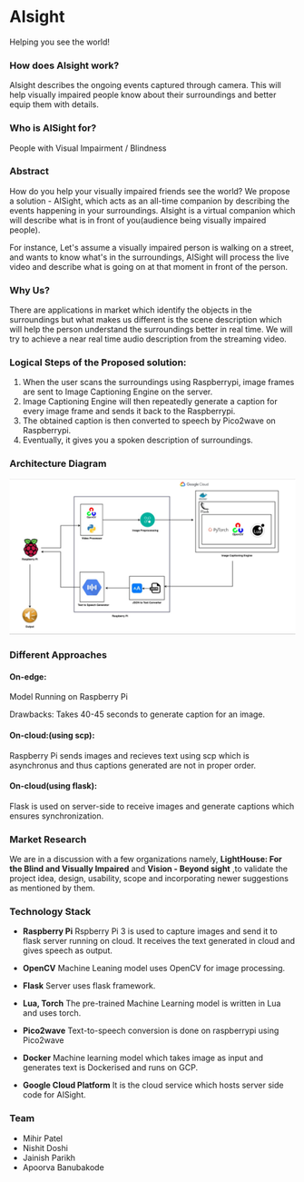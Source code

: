 # **AIsight**
Helping you see the world!

### **How does AIsight work?**
AIsight describes the ongoing events captured through camera. This will help visually impaired people know about their surroundings and better equip them with details.

### **Who is AISight for?**
People with Visual Impairment / Blindness

### **Abstract**
How do you help your visually impaired friends see the world? We propose a solution - AISight, which acts as an all-time companion by describing the events happening in your surroundings.
AIsight is a virtual companion which will describe what is in front of you(audience being visually impaired people).

For instance,
Let's assume a visually impaired person is walking on a street, and wants to know what's in the surroundings, AISight will process the live video and describe what is going on at that moment in front of the person.

### **Why Us?**
There are applications in market which identify the objects in the surroundings but what makes us different is the scene description which will help the person understand the surroundings better in real time. We will try to achieve a near real time audio description from the streaming video.

### **Logical Steps of the Proposed solution:**

1. When the user scans the surroundings using Raspberrypi, image frames are sent to Image Captioning Engine on the server.
2. Image Captioning Engine will then repeatedly generate a caption for every image frame and sends it back to the Raspberrypi.
4. The obtained caption is then converted to speech by Pico2wave on Raspberrypi.
5. Eventually, it gives you a spoken description of surroundings.	

### **Architecture Diagram**

<img src="Images/AiSightArchitecture.png"/>

### **Different Approaches**

#### On-edge:
Model Running on Raspberry Pi

Drawbacks: Takes 40-45 seconds to generate caption for an image.

#### On-cloud:(using scp):
Raspberry Pi sends images and recieves text using scp which is asynchronus and thus captions generated are not in proper order.


#### On-cloud(using flask):
Flask is used on server-side to receive images and generate captions which ensures synchronization. 


### **Market Research**

We are in a discussion with a few organizations namely, **LightHouse: For the Blind and Visually Impaired** and **Vision - Beyond sight** ,to validate the project idea, design, usability, scope and incorporating newer suggestions as mentioned by them. 

### **Technology Stack**

* **Raspberry Pi**
Rspberry Pi 3 is used to capture images and send it to flask server running on cloud. It receives the text generated in cloud and gives speech as output. 

* **OpenCV**
Machine Leaning model uses OpenCV for image processing.

* **Flask**
Server uses flask framework.

* **Lua, Torch**
The pre-trained Machine Learning model is written in Lua and uses torch.

* **Pico2wave**
Text-to-speech conversion is done on raspberrypi using Pico2wave

* **Docker**
Machine learning model which takes image as input and generates text is Dockerised and runs on GCP. 

* **Google Cloud Platform**
It is the cloud service which hosts server side code for AISight.


### **Team**

* Mihir Patel 
* Nishit Doshi
* Jainish Parikh
* Apoorva Banubakode

